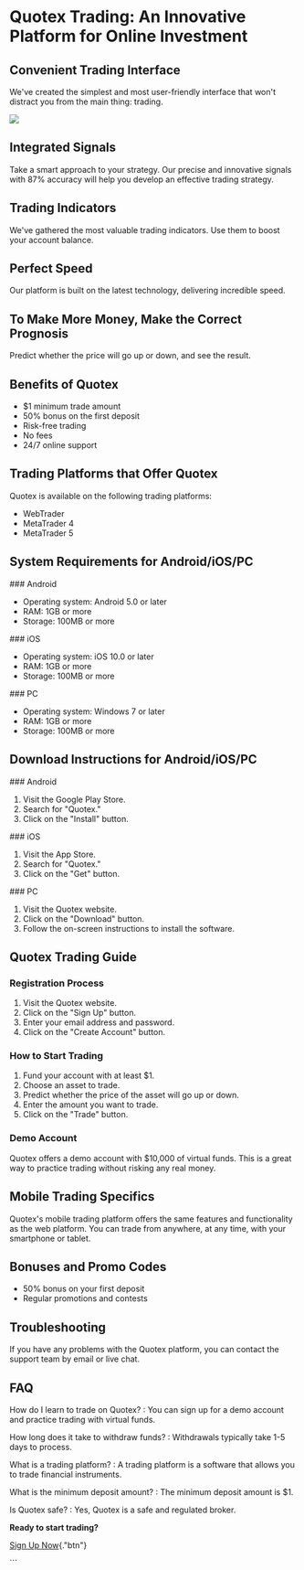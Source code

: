 # Quotex Trading: An Innovative Platform for Online Investment

## Convenient Trading Interface

We\'ve created the simplest and most user-friendly interface that won\'t
distract you from the main thing: trading.

[![](https://static.quotex.io/files/3_en/300_250.jpg)](https://traff.sbs/brokerqxlid)

## Integrated Signals

Take a smart approach to your strategy. Our precise and innovative
signals with 87% accuracy will help you develop an effective trading
strategy.

## Trading Indicators

We\'ve gathered the most valuable trading indicators. Use them to boost
your account balance.

## Perfect Speed

Our platform is built on the latest technology, delivering incredible
speed.

## To Make More Money, Make the Correct Prognosis

Predict whether the price will go up or down, and see the result.

## Benefits of Quotex

-   \$1 minimum trade amount
-   50% bonus on the first deposit
-   Risk-free trading
-   No fees
-   24/7 online support

## Trading Platforms that Offer Quotex

Quotex is available on the following trading platforms:

-   WebTrader
-   MetaTrader 4
-   MetaTrader 5

## System Requirements for Android/iOS/PC

\### Android

-   Operating system: Android 5.0 or later
-   RAM: 1GB or more
-   Storage: 100MB or more

\### iOS

-   Operating system: iOS 10.0 or later
-   RAM: 1GB or more
-   Storage: 100MB or more

\### PC

-   Operating system: Windows 7 or later
-   RAM: 1GB or more
-   Storage: 100MB or more

## Download Instructions for Android/iOS/PC

\### Android

1.  Visit the Google Play Store.
2.  Search for "Quotex."
3.  Click on the "Install" button.

\### iOS

1.  Visit the App Store.
2.  Search for "Quotex."
3.  Click on the "Get" button.

\### PC

1.  Visit the Quotex website.
2.  Click on the "Download" button.
3.  Follow the on-screen instructions to install the software.

## Quotex Trading Guide

### Registration Process

1.  Visit the Quotex website.
2.  Click on the "Sign Up" button.
3.  Enter your email address and password.
4.  Click on the "Create Account" button.

### How to Start Trading

1.  Fund your account with at least \$1.
2.  Choose an asset to trade.
3.  Predict whether the price of the asset will go up or down.
4.  Enter the amount you want to trade.
5.  Click on the "Trade" button.

### Demo Account

Quotex offers a demo account with \$10,000 of virtual funds. This is a
great way to practice trading without risking any real money.

## Mobile Trading Specifics

Quotex\'s mobile trading platform offers the same features and
functionality as the web platform. You can trade from anywhere, at any
time, with your smartphone or tablet.

## Bonuses and Promo Codes

-   50% bonus on your first deposit
-   Regular promotions and contests

## Troubleshooting

If you have any problems with the Quotex platform, you can contact the
support team by email or live chat.

## FAQ

How do I learn to trade on Quotex?
:   You can sign up for a demo account and practice trading with virtual
    funds.

How long does it take to withdraw funds?
:   Withdrawals typically take 1-5 days to process.

What is a trading platform?
:   A trading platform is a software that allows you to trade financial
    instruments.

What is the minimum deposit amount?
:   The minimum deposit amount is \$1.

Is Quotex safe?
:   Yes, Quotex is a safe and regulated broker.

**Ready to start trading?**

[Sign Up Now](\%22https://traff.sbs/brokerqxsignup\%22){."btn"}

\`\`\`

